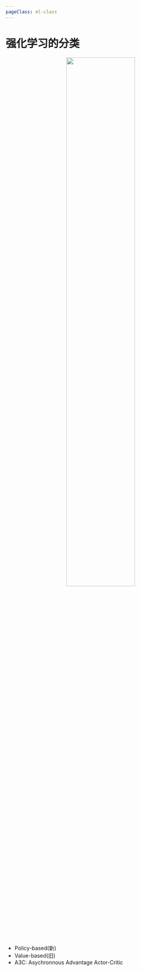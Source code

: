 ```yaml
---
pageClass: ml-class
---
```


# 强化学习的分类
<p align="center">
<img src='/images/ml/RL/RL_Classification.png' width='60%'>
</p>

- Policy-based(新)
- Value-based(旧)
- A3C: Asychronnous Advantage Actor-Critic


<Livere/>